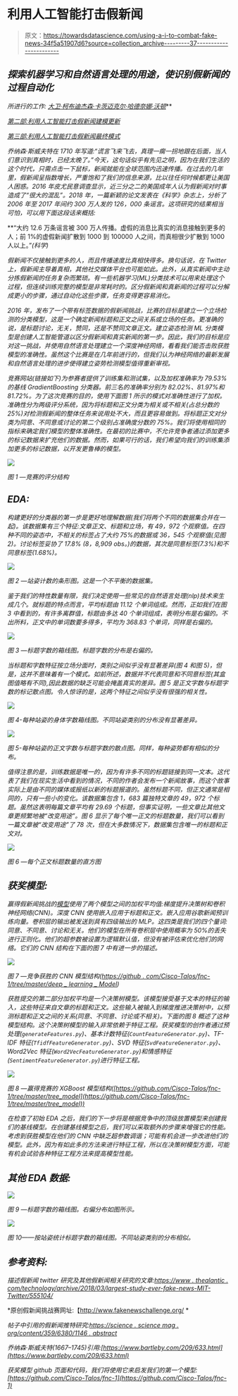 # 利用人工智能打击假新闻

> 原文：<https://towardsdatascience.com/using-a-i-to-combat-fake-news-34f5a51907d6?source=collection_archive---------37----------------------->

## *探索机器学习和自然语言处理的用途，使识别假新闻的过程自动化*

*所进行的工作:* [*大卫·柯布迪*](https://medium.com/u/abe8cf70429?source=post_page-----725daee16102----------------------)*[*杰森·卡茨*](https://medium.com/u/da8692cb0f64?source=post_page-----725daee16102----------------------)*[*迈克尔·哈德*](https://medium.com/u/8c20c2ac3641?source=post_page-----725daee16102----------------------)*[*奈娜·沃顿*](https://medium.com/u/29b5f12bdec0?source=post_page-----725daee16102----------------------)***

*[第二部:利用人工智能打击假新闻建模更新](/part-ii-using-a-i-to-combat-fake-news-modeling-update-d6931ff0f519)*

*[第三部:利用人工智能打击假新闻最终模式](/part-iii-using-a-i-to-combat-fake-news-final-model-933f75657ae0)*

*乔纳森·斯威夫特在 1710 年写道:“谎言飞来飞去，真理一瘸一拐地跟在后面，当人们意识到真相时，已经太晚了。”今天，这句话似乎有先见之明，因为在我们生活的这个时代，只需点击一下鼠标，新闻就能在全球范围内迅速传播。在过去的几年里，假新闻呈指数增长，严重饱和了我们的信息来源，比以往任何时候都更让美国人困惑。2016 年皮尤民意调查显示，近三分之二的美国成年人认为假新闻对时事造成了“很大的混乱”。2018 年，一篇新颖的论文发表在《科学》杂志上，分析了 2006 年至 2017 年间约 300 万人发的 126，000 条谣言。这项研究的结果相当可怕，可以用下面这段话来概括:*

**“大约 12.6 万条谣言被 300 万人传播。虚假的消息比真实的消息接触到更多的人；前 1%的虚假新闻扩散到 1000 到 100000 人之间，而真相很少扩散到 1000 人以上。”*(科学)*

*假新闻不仅接触到更多的人，而且传播速度比真相快得多。换句话说，在 Twitter 上，假新闻主导着真相，其他社交媒体平台也可能如此。此外，从真实新闻中主动分拣假新闻的任务复杂而繁琐。有一些机器学习(ML)分类技术可以用来处理这个过程，但连续训练完整的模型是非常耗时的。区分假新闻和真新闻的过程可以分解成更小的步骤，通过自动化这些步骤，任务变得更容易消化。*

*2016 年，发布了一个带有标签数据的假新闻挑战，比赛的目标是建立一个立场检测的分类模型，这是一个确定新闻标题和正文之间关系或立场的任务。更准确的说，是标题讨论，无关，赞同，还是不赞同文章正文。建立姿态检测 ML 分类模型是创建人工智能管道以区分假新闻和真实新闻的第一步。因此，我们的目标是应对这一挑战，并使用自然语言处理建立一个深度神经网络，看看我们能否击败获胜模型的准确性。虽然这个比赛是在几年前进行的，但我们认为神经网络的最新发展和自然语言处理的进步使得建立姿势检测模型值得重新审视。*

*竞赛网站(链接如下)为参赛者提供了训练集和测试集，以及加权准确率为 79.53%的基线 GradientBoosting 分类器。前三名的准确率分别为 82.02%、81.97%和 81.72%。为了这次竞赛的目的，使用下面图 1 所示的模式对准确性进行了加权。准确性分为两级评分系统，因为将标题和正文分类为相关或不相关(占总分数的 25%)对检测假新闻的整体任务来说用处不大，而且更容易做到。将标题正文对分类为同意、不同意或讨论的第二个级别占准确度分数的 75%。我们将使用相同的指标来确定我们模型的整体准确性。在最初的比赛中，不允许竞争者通过添加更多的标记数据来扩充他们的数据。然而，如果可行的话，我们希望向我们的训练集添加更多的标记数据，以开发更鲁棒的模型。*

*![](img/e58b8616904ff94bde906bd6928228c6.png)*

*图 1 —竞赛的评分结构*

## *EDA:*

*构建更好的分类器的第一步是更好地理解数据(我们将两个不同的数据集合并在一起)。该数据集有三个特征:文章正文、标题和立场，有 49，972 个观察值。在四种不同的姿态中，不相关的标签占了大约 75%的数据或 36，545 个观察值(见图 2)。讨论标签妥协了 17.8% (8，8,909 obs。)的数据，其次是同意标签(7.3%)和不同意标签(1.68%)。*

*![](img/8ff57122a6245ad33b3eb3693b362de2.png)*

*图 2 —站姿计数的条形图。这是一个不平衡的数据集。*

*鉴于我们的特性数量有限，我们决定使用一些常见的自然语言处理(nlp)技术来生成几个。就标题的特点而言，平均标题由 11.12 个单词组成。然而，正如我们在图 3 中看到的，有许多离群值，标题由多达 40 个单词组成，表明分布是右偏的。不出所料，正文中的单词数要多得多，平均为 368.83 个单词，同样是右偏的。*

*![](img/7a1dcbb6fd5b18d7b07b01eb722ed3d7.png)*

*图 3 —标题字数的箱线图。标题字数的分布是右偏的。*

*当标题和字数特征按立场分面时，类别之间似乎没有显著差异(图 4 和图 5)，但是，这并不意味着有一个模式。如前所述，数据并不代表同意和不同意标签(其盒图值略有不同),因此数据的缺乏可能会掩盖真实的差异。图 5 是正文字数与标题字数的标记散点图。令人惊讶的是，这两个特征之间似乎没有很强的相关性。*

*![](img/3dc7c6ce4ae1e30e9c7dfa4cb5a259c4.png)*

*图 4-每种站姿的身体字数箱线图。不同站姿类别的分布没有显著差异。*

*![](img/c04d01368c256ef101654c9bc88b3ed1.png)*

*图 5-每种站姿的正文字数与标题字数的散点图。同样，每种姿势都有相似的分布。*

*值得注意的是，训练数据是唯一的，因为有许多不同的标题链接到同一文本。这代表了我们在现实生活中看到的情况，不同的作者会发布一个新闻故事，而这个故事实际上是由不同的媒体或报纸以新的标题报道的。虽然标题不同，但正文通常是相同的，只有一些小的变化。该数据集包含 1，683 篇独特文章的 49，972 个标题。虽然这表明每篇文章平均有 29.69 个标题，但事实证明，一些文章比其他文章更频繁地被“改变用途”。图 6 显示了每个唯一正文的标题数量，我们可以看到一篇文章被“改变用途”了 78 次，但在大多数情况下，数据集包含唯一的标题和正文对。*

*![](img/33af68ce212bb9c6ecb913df61b76e0d.png)*

*图 6 —每个正文标题数量的直方图*

## *获奖模型:*

*赢得假新闻挑战的[模型](https://github.com/Cisco-Talos/fnc-1)使用了两个模型之间的加权平均值:梯度提升决策树和卷积神经网络(CNN)。深度 CNN 使用嵌入应用于标题和正文。嵌入应用谷歌新闻预训练向量。卷积层的输出被发送到具有四级输出的 MLP。这四类是我们的四个量词:同意、不同意、讨论和无关。他们的模型在所有卷积层中使用概率为 50%的丢失进行正则化。他们的超参数被设置为逻辑默认值，但没有被评估来优化他们的网络。它们的 CNN 结构在下面的图 7 中有进一步的描述。*

*![](img/9c9b03fad2f3f745bde371dc98f041f0.png)*

*图 7 —竞争获胜的 CNN 模型结构([https://github . com/Cisco-Talos/fnc-1/tree/master/deep _ learning _ Model](https://github.com/Cisco-Talos/fnc-1/tree/master/deep_learning_model))*

*获胜提交的第二部分加权平均是一个决策树模型。该模型接受基于文本的特征的输入，这些特征来自文章的标题和正文。这些输入被输入到梯度推进决策树中，以预测标题和正文之间的关系(同意、不同意、讨论或不相关)。下面的图 8 概述了这种模型结构。这个决策树模型的输入非常依赖于特征工程。获奖模型的创作者通过预处理(`generateFeatures.py`)、基本计数特征(`CountFeatureGenerator.py`)、TF-IDF 特征(`TfidfFeatureGenerator.py`)、SVD 特征(`SvdFeatureGenerator.py`)、Word2Vec 特征(`Word2VecFeatureGenerator.py`)和情感特征(`SentimentFeatureGenerator.py`)进行特征工程。*

*![](img/f36fe62d1a65507d1a89f8d4736f5689.png)*

*图 8 —赢得竞赛的 XGBoost 模型结构([https://github.com/Cisco-Talos/fnc-1/tree/master/tree_model](https://github.com/Cisco-Talos/fnc-1/tree/master/tree_model))*

*在检查了初始 EDA 之后，我们的下一步将是根据竞争中的顶级放置模型来创建我们的基线模型。在创建基线模型之后，我们可以采取额外的步骤来增强它的性能。考虑到获胜模型在他们的 CNN 中缺乏超参数调谐；可能有机会进一步改进他们的模型。此外，因为有如此多的方法来进行特征工程，所以在决策树模型方面，可能有机会试验各种特征工程方法来提高模型性能。*

## *其他 EDA 数据:*

*![](img/d363b4d326f90de2cce87fde79832f46.png)*

*图 9 —标题字数的箱线图。右偏分布如图所示。*

*![](img/b2a1b6a6c9e0750975f8dd871bf2bea0.png)*

*图 10——按站姿统计标题字数的箱线图。不同站姿类别的分布相似。*

## *参考资料:*

*描述假新闻 twitter 研究及其他假新闻相关研究的文章:[https://www . thealantic . com/technology/archive/2018/03/largest-study-ever-fake-news-MIT-Twitter/555104/](https://www.theatlantic.com/technology/archive/2018/03/largest-study-ever-fake-news-mit-twitter/555104/)*

*原创假新闻挑战赛网址:【http://www.fakenewschallenge.org/ *

*帖子中引用的假新闻推特研究:[https://science . science mag . org/content/359/6380/1146 . abstract](https://science.sciencemag.org/content/359/6380/1146.abstract)*

*乔纳森·斯威夫特(1667–1745)引用:[https://www.bartleby.com/209/633.html](https://www.bartleby.com/209/633.html)*

*获奖模型 github 页面和代码，我们将使用它来启发我们的第一个模型:[https://github.com/Cisco-Talos/fnc-1](https://github.com/Cisco-Talos/fnc-1)*